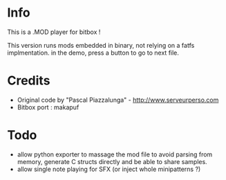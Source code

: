 # Info
This is a .MOD player for bitbox ! 

This version runs mods embedded in binary, not relying on a fatfs implmentation. 
in the demo, press a button to go to next file. 

# Credits  
 * Original code by  "Pascal Piazzalunga" - http://www.serveurperso.com
 * Bitbox port : makapuf  

# Todo 
- allow python exporter to massage the mod file to avoid parsing from memory, generate C structs directly and be able to share samples.
- allow single note playing for SFX (or inject whole minipatterns ?)
